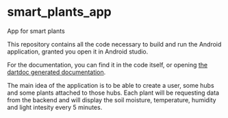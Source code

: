 # smart_plants_app

App for smart plants

This repository contains all the code necessary to build and run the Android application, granted you open it in Android studio.

For the documentation, you can find it in the code itself, or opening [the dartdoc generated documentation](https://git.dc.turkuamk.fi/edu.veronica.zanella/smart-plants-app/-/blob/master/doc/api/index.html).

The main idea of the application is to be able to create a user, some hubs and some plants attached to those hubs.
Each plant will be requesting data from the backend and will display the soil moisture, temperature, humidity and light intesity every 5 minutes.
